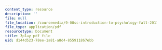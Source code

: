 ```yaml
---
content_type: resource
description: ''
file: null
file_location: /coursemedia/9-00sc-introduction-to-psychology-fall-2011/d144d52378ee1a81a8d4855911867ebb_vf1U3Nt3HQk.pdf
file_type: application/pdf
resourcetype: Document
title: 3play pdf file
uid: d144d523-78ee-1a81-a8d4-855911867ebb
---
```

